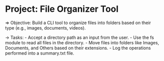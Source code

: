 
# Project: File Organizer Tool

=> Objective: Build a CLI tool to organize files into folders based on their type (e.g., images, documents, videos).
   
   
   -> Tasks:
        - Accept a directory path as an input from the user.
        - Use the fs module to read all files in the directory.
        - Move files into folders like Images, Documents, and Others based on their extensions.
        - Log the operations performed into a summary.txt file.    
